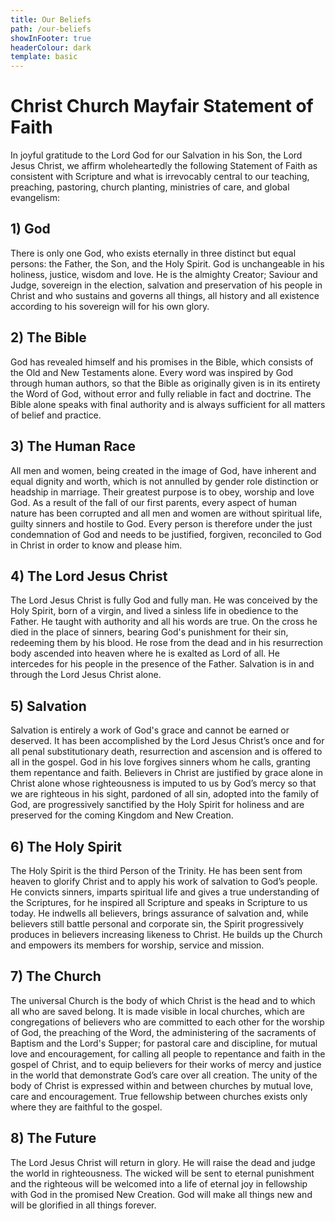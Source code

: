 ```yaml
---
title: Our Beliefs
path: /our-beliefs
showInFooter: true
headerColour: dark
template: basic
---
```


# Christ Church Mayfair Statement of Faith

In joyful gratitude to the Lord God for our Salvation in his Son, the Lord Jesus Christ, we affirm wholeheartedly the following Statement of Faith as consistent with Scripture and what is irrevocably central to our teaching, preaching, pastoring, church planting, ministries of care, and global evangelism:

## 1) God

There is only one God, who exists eternally in three distinct but equal persons: the Father, the Son, and the Holy Spirit. God is unchangeable in his holiness, justice, wisdom and love. He is the almighty Creator; Saviour and Judge, sovereign in the election, salvation and preservation of his people in Christ and who sustains and governs all things, all history and all existence according to his sovereign will for his own glory.

## 2) The Bible

God has revealed himself and his promises in the Bible, which consists of the Old and New Testaments alone. Every word was inspired by God through human authors, so that the Bible as originally given is in its entirety the Word of God, without error and fully reliable in fact and doctrine. The Bible alone speaks with final authority and is always sufficient for all matters of belief and practice.

## 3) The Human Race

All men and women, being created in the image of God, have inherent and equal dignity and worth, which is not annulled by gender role distinction or headship in marriage. Their greatest purpose is to obey, worship and love God. As a result of the fall of our first parents, every aspect of human nature has been corrupted and all men and women are without spiritual life, guilty sinners and hostile to God. Every person is therefore under the just condemnation of God and needs to be justified, forgiven, reconciled to God in Christ in order to know and please him.

## 4) The Lord Jesus Christ

The Lord Jesus Christ is fully God and fully man. He was conceived by the Holy Spirit, born of a virgin, and lived a sinless life in obedience to the Father. He taught with authority and all his words are true. On the cross he died in the place of sinners, bearing God's punishment for their sin, redeeming them by his blood. He rose from the dead and in his resurrection body ascended into heaven where he is exalted as Lord of all. He intercedes for his people in the presence of the Father. Salvation is in and through the Lord Jesus Christ alone.

## 5) Salvation

Salvation is entirely a work of God's grace and cannot be earned or deserved. It has been accomplished by the Lord Jesus Christ’s once and for all penal substitutionary death, resurrection and ascension and is offered to all in the gospel. God in his love forgives sinners whom he calls, granting them repentance and faith. Believers in Christ are justified by grace alone in Christ alone whose righteousness is imputed to us by God’s mercy so that we are righteous in his sight, pardoned of all sin, adopted into the family of God, are progressively sanctified by the Holy Spirit for holiness and are preserved for the coming Kingdom and New Creation.

## 6) The Holy Spirit

The Holy Spirit is the third Person of the Trinity. He has been sent from heaven to glorify Christ and to apply his work of salvation to God’s people. He convicts sinners, imparts spiritual life and gives a true understanding of the Scriptures, for he inspired all Scripture and speaks in Scripture to us today. He indwells all believers, brings assurance of salvation and, while believers still battle personal and corporate sin, the Spirit progressively produces in believers increasing likeness to Christ. He builds up the Church and empowers its members for worship, service and mission.

## 7) The Church

The universal Church is the body of which Christ is the head and to which all who are saved belong. It is made visible in local churches, which are congregations of believers who are committed to each other for the worship of God, the preaching of the Word, the administering of the sacraments of Baptism and the Lord's Supper; for pastoral care and discipline, for mutual love and encouragement, for calling all people to repentance and faith in the gospel of Christ, and to equip believers for their works of mercy and justice in the world that demonstrate God’s care over all creation. The unity of the body of Christ is expressed within and between churches by mutual love, care and encouragement. True fellowship between churches exists only where they are faithful to the gospel.

## 8) The Future

The Lord Jesus Christ will return in glory. He will raise the dead and judge the world in righteousness. The wicked will be sent to eternal punishment and the righteous will be welcomed into a life of eternal joy in fellowship with God in the promised New Creation. God will make all things new and will be glorified in all things forever.
